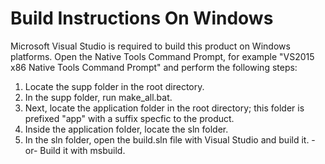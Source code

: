 
# Build Instructions On Windows

Microsoft Visual Studio is required to build this product on Windows platforms. Open the Native Tools Command Prompt, for example "VS2015 x86 Native Tools Command Prompt" and perform the following steps:

1) Locate the supp folder in the root directory.
2) In the supp folder, run make_all.bat.
3) Next, locate the application folder in the root directory; this folder is prefixed "app" with a suffix specfic to the product.
4) Inside the application folder, locate the sln folder.
5) In the sln folder, open the build.sln file with Visual Studio and build it.
   -or-
   Build it with msbuild.
